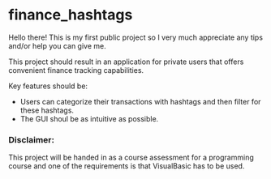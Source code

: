 # finance_hashtags

Hello there! This is my first public project so I very much appreciate any tips and/or help you can give me.

This project should result in an application for private users that offers convenient finance tracking capabilities.

Key features should be:
+ Users can categorize their transactions with hashtags and then filter for these hashtags.
+ The GUI shoul be as intuitive as possible.

### Disclaimer:
This project will be handed in as a course assessment for a programming course and one of the requirements is that
VisualBasic has to be used.
